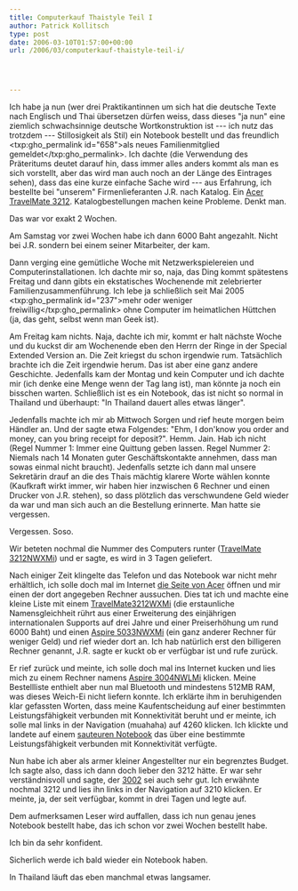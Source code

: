 ```yaml
---
title: Computerkauf Thaistyle Teil I
author: Patrick Kollitsch
type: post
date: 2006-03-10T01:57:00+00:00
url: /2006/03/computerkauf-thaistyle-teil-i/




---
```

Ich habe ja nun (wer drei Praktikantinnen um sich hat die deutsche Texte nach Englisch und Thai &uuml;bersetzen d&uuml;rfen weiss, dass dieses "ja nun" eine ziemlich schwachsinnige deutsche Wortkonstruktion ist --- ich nutz das trotzdem --- Stillosigkeit als Stil) ein Notebook bestellt und das freundlich <txp:gho_permalink id="658">als neues Familienmitglied gemeldet</txp:gho_permalink>. Ich dachte (die Verwendung des Pr&auml;teritums deutet darauf hin, dass immer alles anders kommt als man es sich vorstellt, aber das wird man auch noch an der L&auml;nge des Eintrages sehen), dass das eine kurze einfache Sache wird --- aus Erfahrung, ich bestellte bei "unserem" Firmenlieferanten J.R. nach Katalog. Ein [Acer TravelMate 3212][1]. Katalogbestellungen machen keine Probleme. Denkt man.

Das war vor exakt 2 Wochen. 

Am Samstag vor zwei Wochen habe ich dann 6000 Baht angezahlt. Nicht bei J.R. sondern bei einem seiner Mitarbeiter, der kam.

Dann verging eine gem&uuml;tliche Woche mit Netzwerkspielereien und Computerinstallationen. Ich dachte mir so, naja, das Ding kommt sp&auml;testens Freitag und dann gibts ein ekstatisches Wochenende mit zelebrierter Familienzusammenf&uuml;hrung. Ich lebe ja schlie&szlig;lich seit Mai 2005 <txp:gho_permalink id="237">mehr oder weniger freiwillig</txp:gho_permalink> ohne Computer im heimatlichen H&uuml;ttchen (ja, das geht, selbst wenn man Geek ist).

Am Freitag kam nichts. Naja, dachte ich mir, kommt er halt n&auml;chste Woche und du kuckst dir am Wochenende eben den Herrn der Ringe in der Special Extended Version an. Die Zeit kriegst du schon irgendwie rum. Tats&auml;chlich brachte ich die Zeit irgendwie herum. Das ist aber eine ganz andere Geschichte. Jedenfalls kam der Montag und kein Computer und ich dachte mir (ich denke eine Menge wenn der Tag lang ist), man k&ouml;nnte ja noch ein bisschen warten. Schlie&szlig;lich ist es ein Notebook, das ist nicht so normal in Thailand und &uuml;berhaupt: "In Thailand dauert alles etwas l&auml;nger".

Jedenfalls machte ich mir ab Mittwoch Sorgen und rief heute morgen beim H&auml;ndler an. Und der sagte etwa Folgendes: "Ehm, I don'know you order and money, can you bring receipt for deposit?". Hemm. Jain. Hab ich nicht (Regel Nummer 1: Immer eine Quittung geben lassen. Regel Nummer 2: Niemals nach 14 Monaten guter Gesch&auml;ftskontakte annehmen, dass man sowas einmal nicht braucht). Jedenfalls setzte ich dann mal unsere Sekret&auml;rin drauf an die des Thais m&auml;chtig klarere Worte w&auml;hlen konnte (Kaufkraft wirkt immer, wir haben hier inzwischen 6 Rechner und einen Drucker von J.R. stehen), so dass pl&ouml;tzlich das verschwundene Geld wieder da war und man sich auch an die Bestellung erinnerte. Man hatte sie vergessen. 

Vergessen. Soso.

Wir beteten nochmal die Nummer des Computers runter ([TravelMate 3212NWXMi][1]) und er sagte, es wird in 3 Tagen geliefert.

Nach einiger Zeit klingelte das Telefon und das Notebook war nicht mehr erh&auml;ltlich, ich solle doch mal im Internet [die Seite von Acer][2] &ouml;ffnen und mir einen der dort angegeben Rechner aussuchen. Dies tat ich und machte eine kleine Liste mit einem [TravelMate3212WXMi][1] (die erstaunliche Namensgleichheit r&uuml;hrt aus einer Erweiterung des einj&auml;hrigen internationalen Supports auf drei Jahre und einer Preiserh&ouml;hung um rund 6000 Baht) und einen [Aspire 5033NWXMi][3] (ein ganz anderer Rechner f&uuml;r weniger Geld) und rief wieder dort an. Ich hab nat&uuml;rlich erst den billigeren Rechner genannt, J.R. sagte er kuckt ob er verf&uuml;gbar ist und rufe zur&uuml;ck.

Er rief zur&uuml;ck und meinte, ich solle doch mal ins Internet kucken und lies mich zu einem Rechner namens [Aspire 3004NWLMi][4] klicken. Meine Bestellliste enthielt aber nun mal Bluetooth und mindestens 512MB RAM, was dieses Weich-Ei nicht liefern konnte. Ich erkl&auml;rte ihm in beruhigenden klar gefassten Worten, dass meine Kaufentscheidung auf einer bestimmten Leistungsf&auml;higkeit verbunden mit Konnektivit&auml;t beruht und er meinte, ich solle mal links in der Navigation (muahaha) auf 4260 klicken. Ich klickte und landete auf einem [sauteuren Notebook][5] das &uuml;ber eine bestimmte Leistungsf&auml;higkeit verbunden mit Konnektivit&auml;t verf&uuml;gte.

Nun habe ich aber als armer kleiner Angestellter nur ein begrenztes Budget. Ich sagte also, dass ich dann doch lieber den 3212 h&auml;tte. Er war sehr verst&auml;ndnisvoll und sagte, der [3002][6] sei auch sehr gut. Ich erw&auml;hnte nochmal 3212 und lies ihn links in der Navigation auf 3210 klicken. Er meinte, ja, der seit verf&uuml;gbar, kommt in drei Tagen und legte auf. 

Dem aufmerksamen Leser wird auffallen, dass ich nun genau jenes Notebook bestellt habe, das ich schon vor zwei Wochen bestellt habe. 

Ich bin da sehr konfident.

Sicherlich werde ich bald wieder ein Notebook haben.

In Thailand l&auml;uft das eben manchmal etwas langsamer.

 [1]: http://www.acer.co.th/product/travelmate/3210_/index_p.htm
 [2]: http://acer.co.th/
 [3]: http://www.acer.co.th/product/travelmate/Aspire5030_/index_p.htm
 [4]: http://www.acer.co.th/product/travelmate/Aspire3000_/index_p.htm
 [5]: http://www.acer.co.th/product/travelmate/4260_/index.htm
 [6]: http://www.acer.co.th/product/travelmate/3000_/index_p.htm